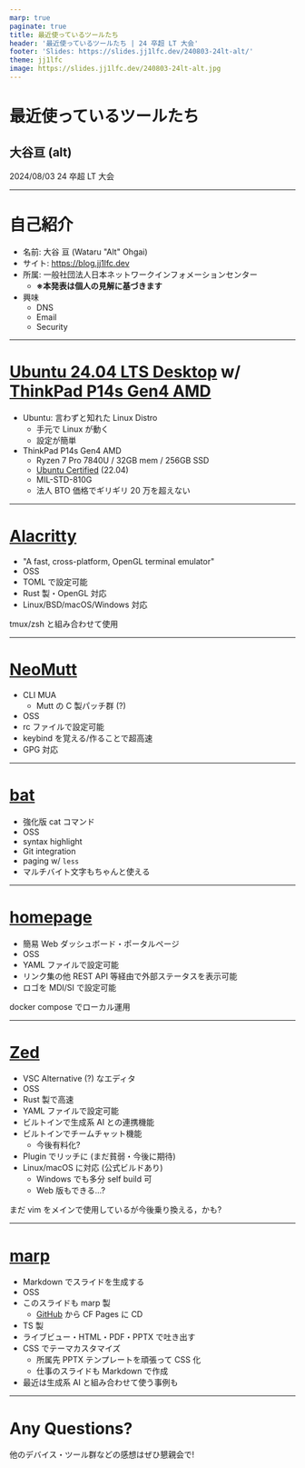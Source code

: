 ```yaml
---
marp: true
paginate: true
title: 最近使っているツールたち
header: '最近使っているツールたち | 24 卒超 LT 大会'
footer: 'Slides: https://slides.jj1lfc.dev/240803-24lt-alt/'
theme: jj1lfc
image: https://slides.jj1lfc.dev/240803-24lt-alt.jpg
---
```


# 最近使っているツールたち

## 大谷亘 (alt)

2024/08/03 24 卒超 LT 大会

---

# 自己紹介

- 名前: 大谷 亘 (Wataru "Alt" Ohgai)
- サイト: https://blog.jj1lfc.dev
- 所属: 一般社団法人日本ネットワークインフォメーションセンター
  - **※本発表は個人の見解に基づきます**
- 興味
  - DNS
  - Email
  - Security

---

# [Ubuntu 24.04 LTS Desktop](https://ubuntu.com/desktop) w/ [ThinkPad P14s Gen4 AMD](https://www.lenovo.com/jp/ja/p/laptops/thinkpad/thinkpad-p-series/p14s-amd-g1/22wsp144sa1)

- Ubuntu: 言わずと知れた Linux Distro
  - 手元で Linux が動く
  - 設定が簡単
- ThinkPad P14s Gen4 AMD
  - Ryzen 7 Pro 7840U / 32GB mem / 256GB SSD
  - [Ubuntu Certified](https://ubuntu.com/certified/202309-32036) (22.04)
  - MIL-STD-810G
  - 法人 BTO 価格でギリギリ 20 万を超えない

---

# [Alacritty](https://alacritty.org/)

- "A fast, cross-platform, OpenGL terminal emulator"
- OSS
- TOML で設定可能
- Rust 製・OpenGL 対応
- Linux/BSD/macOS/Windows 対応

tmux/zsh と組み合わせて使用

---

# [NeoMutt](https://neomutt.org/)

- CLI MUA
  - Mutt の C 製パッチ群 (?)
- OSS
- rc ファイルで設定可能
- keybind を覚える/作ることで超高速
- GPG 対応

---

# [bat](https://github.com/sharkdp/bat)

- 強化版 cat コマンド
- OSS
- syntax highlight
- Git integration
- paging w/ `less`
- マルチバイト文字もちゃんと使える

---

# [homepage](https://gethomepage.dev/latest/)

- 簡易 Web ダッシュボード・ポータルページ
- OSS
- YAML ファイルで設定可能
- リンク集の他 REST API 等経由で外部ステータスを表示可能
- ロゴを MDI/SI で設定可能

docker compose でローカル運用

---

# [Zed](https://zed.dev/)

- VSC Alternative (?) なエディタ
- OSS
- Rust 製で高速
- YAML ファイルで設定可能
- ビルトインで生成系 AI との連携機能
- ビルトインでチームチャット機能
  - 今後有料化?
- Plugin でリッチに (まだ貧弱・今後に期待)
- Linux/macOS に対応 (公式ビルドあり)
  - Windows でも多分 self build 可
  - Web 版もできる...?

まだ vim をメインで使用しているが今後乗り換える，かも?

---

# [marp](https://marp.app/)

- Markdown でスライドを生成する
- OSS
- このスライドも marp 製
  - [GitHub](https://github.com/jj1lfc/slides) から CF Pages に CD
- TS 製
- ライブビュー・HTML・PDF・PPTX で吐き出す
- CSS でテーマカスタマイズ
  - 所属先 PPTX テンプレートを頑張って CSS 化
  - 仕事のスライドも Markdown で作成
- 最近は生成系 AI と組み合わせて使う事例も

---

# Any Questions?

他のデバイス・ツール群などの感想はぜひ懇親会で!

